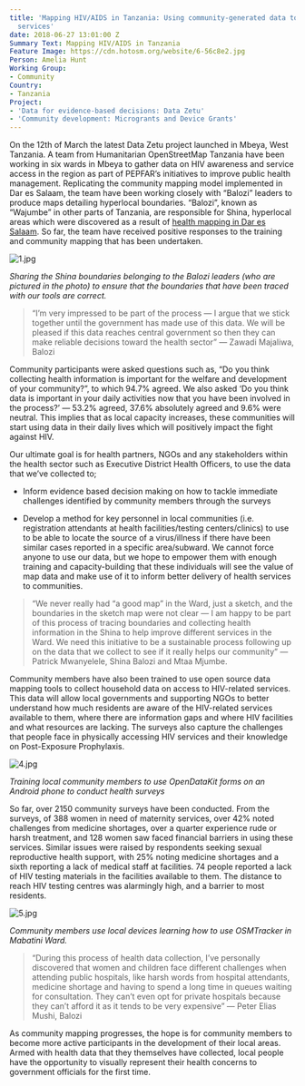 ```yaml
---
title: 'Mapping HIV/AIDS in Tanzania: Using community-generated data to improve health
  services'
date: 2018-06-27 13:01:00 Z
Summary Text: Mapping HIV/AIDS in Tanzania
Feature Image: https://cdn.hotosm.org/website/6-56c8e2.jpg
Person: Amelia Hunt
Working Group:
- Community
Country:
- Tanzania
Project:
- 'Data for evidence-based decisions: Data Zetu'
- 'Community development: Microgrants and Device Grants'
---
```


On the 12th of March the latest Data Zetu project launched in Mbeya, West Tanzania. A team from Humanitarian OpenStreetMap Tanzania have been working in six wards in Mbeya to gather data on HIV awareness and service access in the region as part of PEPFAR’s initiatives to improve public health management. Replicating the community mapping model implemented in Dar es Salaam, the team have been working closely with “Balozi” leaders to produce maps detailing hyperlocal boundaries. “Balozi”, known as “Wajumbe” in other parts of Tanzania, are responsible for Shina, hyperlocal areas which were discovered as a result of [health mapping in Dar es Salaam](https://medium.com/data-zetu/newly-revealed-shina-boundaries-offer-unprecedented-hyperlocal-data-for-decisionmakers-91a2bce04a3e). So far, the team have received positive responses to the training and community mapping that has been undertaken.

![1.jpg](https://cdn.hotosm.org/website/1.jpg)

*Sharing the Shina boundaries belonging to the Balozi leaders (who are pictured in the photo) to ensure that the boundaries that have been traced with our tools are correct.*

> “I’m very impressed to be part of the process — I argue that we stick together until the government has made use of this data. We will be pleased if this data reaches central government so then they can make reliable decisions toward the health sector” — Zawadi Majaliwa, Balozi

Community participants were asked questions such as, “Do you think collecting health information is important for the welfare and development of your community?”, to which 94.7% agreed. We also asked ‘Do you think data is important in your daily activities now that you have been involved in the process?’ — 53.2% agreed, 37.6% absolutely agreed and 9.6% were neutral. This implies that as local capacity increases, these communities will start using data in their daily lives which will positively impact the fight against HIV.

Our ultimate goal is for health partners, NGOs and any stakeholders within the health sector such as Executive District Health Officers, to use the data that we’ve collected to;

* Inform evidence based decision making on how to tackle immediate challenges identified by community members through the surveys

* Develop a method for key personnel in local communities (i.e. registration attendants at health facilities/testing centers/clinics) to use to be able to locate the source of a virus/illness if there have been similar cases reported in a specific area/subward. We cannot force anyone to use our data, but we hope to empower them with enough training and capacity-building that these individuals will see the value of map data and make use of it to inform better delivery of health services to communities.

> “We never really had “a good map” in the Ward, just a sketch, and the boundaries in the sketch map were not clear — I am happy to be part of this process of tracing boundaries and collecting health information in the Shina to help improve different services in the Ward. We need this initiative to be a sustainable process following up on the data that we collect to see if it really helps our community” — Patrick Mwanyelele, Shina Balozi and Mtaa Mjumbe.

Community members have also been trained to use open source data mapping tools to collect household data on access to HIV-related services. This data will allow local governments and supporting NGOs to better understand how much residents are aware of the HIV-related services available to them, where there are information gaps and where HIV facilities and what resources are lacking. The surveys also capture the challenges that people face in physically accessing HIV services and their knowledge on Post-Exposure Prophylaxis.

![4.jpg](https://cdn.hotosm.org/website/4.jpg)

*Training local community members to use OpenDataKit forms on an Android phone to conduct health surveys*

So far, over 2150 community surveys have been conducted. From the surveys, of 388 women in need of maternity services, over 42% noted challenges from medicine shortages, over a quarter experience rude or harsh treatment, and 128 women saw faced financial barriers in using these services. Similar issues were raised by respondents seeking sexual reproductive health support, with 25% noting medicine shortages and a sixth reporting a lack of medical staff at facilities. 74 people reported a lack of HIV testing materials in the facilities available to them. The distance to reach HIV testing centres was alarmingly high, and a barrier to most residents.

![5.jpg](https://cdn.hotosm.org/website/5.jpg)

*Community members use local devices learning how to use OSMTracker in Mabatini Ward.*

> “During this process of health data collection, I’ve personally discovered that women and children face different challenges when attending public hospitals, like harsh words from hospital attendants, medicine shortage and having to spend a long time in queues waiting for consultation. They can’t even opt for private hospitals because they can’t afford it as it tends to be very expensive” — Peter Elias Mushi, Balozi

As community mapping progresses, the hope is for community members to become more active participants in the development of their local areas. Armed with health data that they themselves have collected, local people have the opportunity to visually represent their health concerns to government officials for the first time.